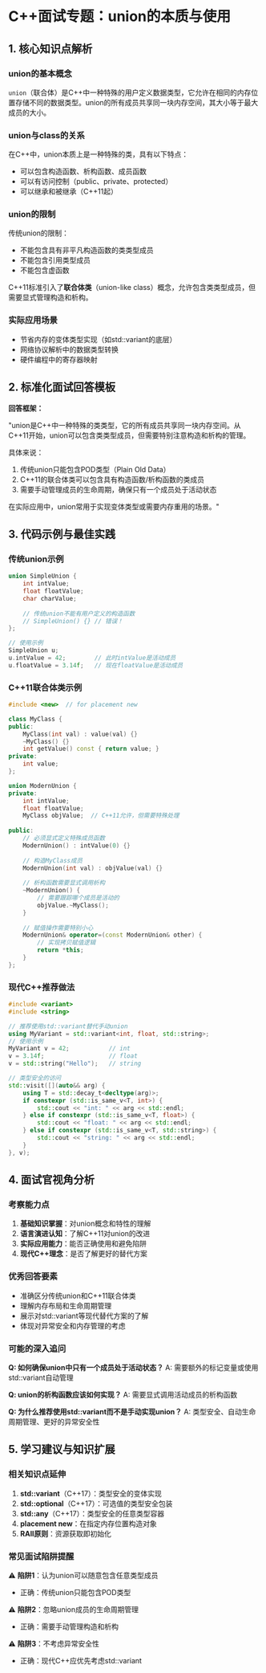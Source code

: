 

# C++面试专题：union的本质与使用
## 1. 核心知识点解析
### union的基本概念
`union`（联合体）是C++中一种特殊的用户定义数据类型，它允许在相同的内存位置存储不同的数据类型。union的所有成员共享同一块内存空间，其大小等于最大成员的大小。

### union与class的关系
在C++中，union本质上是一种特殊的类，具有以下特点：
- 可以包含构造函数、析构函数、成员函数
- 可以有访问控制（public、private、protected）
- 可以继承和被继承（C++11起）

### union的限制
传统union的限制：
- 不能包含具有非平凡构造函数的类类型成员
- 不能包含引用类型成员
- 不能包含虚函数

C++11标准引入了**联合体类**（union-like class）概念，允许包含类类型成员，但需要显式管理构造和析构。

### 实际应用场景
- 节省内存的变体类型实现（如std::variant的底层）
- 网络协议解析中的数据类型转换
- 硬件编程中的寄存器映射

## 2. 标准化面试回答模板

**回答框架：**

"union是C++中一种特殊的类类型，它的所有成员共享同一块内存空间。从C++11开始，union可以包含类类型成员，但需要特别注意构造和析构的管理。

具体来说：
1. 传统union只能包含POD类型（Plain Old Data）
2. C++11的联合体类可以包含具有构造函数/析构函数的类成员
3. 需要手动管理成员的生命周期，确保只有一个成员处于活动状态

在实际应用中，union常用于实现变体类型或需要内存重用的场景。"

## 3. 代码示例与最佳实践

### 传统union示例
```cpp
union SimpleUnion {
    int intValue;
    float floatValue;
    char charValue;
    
    // 传统union不能有用户定义的构造函数
    // SimpleUnion() {} // 错误！
};

// 使用示例
SimpleUnion u;
u.intValue = 42;        // 此时intValue是活动成员
u.floatValue = 3.14f;   // 现在floatValue是活动成员
```

### C++11联合体类示例
```cpp
#include <new>  // for placement new

class MyClass {
public:
    MyClass(int val) : value(val) {}
    ~MyClass() {}
    int getValue() const { return value; }
private:
    int value;
};

union ModernUnion {
private:
    int intValue;
    float floatValue;
    MyClass objValue;  // C++11允许，但需要特殊处理
    
public:
    // 必须显式定义特殊成员函数
    ModernUnion() : intValue(0) {}
    
    // 构造MyClass成员
    ModernUnion(int val) : objValue(val) {}
    
    // 析构函数需要显式调用析构
    ~ModernUnion() {
        // 需要跟踪哪个成员是活动的
        objValue.~MyClass();
    }
    
    // 赋值操作需要特别小心
    ModernUnion& operator=(const ModernUnion& other) {
        // 实现拷贝赋值逻辑
        return *this;
    }
};
```

### 现代C++推荐做法
```cpp
#include <variant>
#include <string>

// 推荐使用std::variant替代手动union
using MyVariant = std::variant<int, float, std::string>;
// 使用示例
MyVariant v = 42;           // int
v = 3.14f;                  // float
v = std::string("Hello");   // string

// 类型安全的访问
std::visit([](auto&& arg) {
    using T = std::decay_t<decltype(arg)>;
    if constexpr (std::is_same_v<T, int>) {
        std::cout << "int: " << arg << std::endl;
    } else if constexpr (std::is_same_v<T, float>) {
        std::cout << "float: " << arg << std::endl;
    } else if constexpr (std::is_same_v<T, std::string>) {
        std::cout << "string: " << arg << std::endl;
    }
}, v);
```

## 4. 面试官视角分析

### 考察能力点
1. **基础知识掌握**：对union概念和特性的理解
2. **语言演进认知**：了解C++11对union的改进
3. **实际应用能力**：能否正确使用和避免陷阱
4. **现代C++理念**：是否了解更好的替代方案

### 优秀回答要素
- 准确区分传统union和C++11联合体类
- 理解内存布局和生命周期管理
- 展示对std::variant等现代替代方案的了解
- 体现对异常安全和内存管理的考虑

### 可能的深入追问
**Q: 如何确保union中只有一个成员处于活动状态？**
A: 需要额外的标记变量或使用std::variant自动管理

**Q: union的析构函数应该如何实现？**
A: 需要显式调用活动成员的析构函数

**Q: 为什么推荐使用std::variant而不是手动实现union？**
A: 类型安全、自动生命周期管理、更好的异常安全性

## 5. 学习建议与知识扩展

### 相关知识点延伸
1. **std::variant**（C++17）：类型安全的变体实现
2. **std::optional**（C++17）：可选值的类型安全包装
3. **std::any**（C++17）：类型安全的任意类型容器
4. **placement new**：在指定内存位置构造对象
5. **RAII原则**：资源获取即初始化

### 常见面试陷阱提醒
⚠️ **陷阱1**：认为union可以随意包含任意类型成员
- 正确：传统union只能包含POD类型

⚠️ **陷阱2**：忽略union成员的生命周期管理
- 正确：需要手动管理构造和析构

⚠️ **陷阱3**：不考虑异常安全性
- 正确：现代C++应优先考虑std::variant
